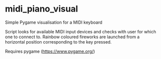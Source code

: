 # midi_piano_visual
Simple Pygame visualisation for a MIDI keyboard

Script looks for available MIDI input devices and checks with user for which one to connect to.
Rainbow coloured fireworks are launched from a horizontal position corresponding to the key pressed.

Requires pygame (https://www.pygame.org/)
